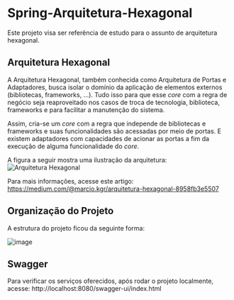 # Spring-Arquitetura-Hexagonal
Este projeto visa ser referência de estudo para o assunto de arquitetura hexagonal.

## Arquitetura Hexagonal
A Arquitetura Hexagonal, também conhecida como Arquitetura de Portas e Adaptadores, busca isolar o domínio da aplicação de elementos externos (bibliotecas, frameworks, ...). Tudo isso para que esse _core_ com a regra de negócio seja reaproveitado nos casos de troca de tecnologia, biblioteca, frameworks e para facilitar a manutenção do sistema.

Assim, cria-se um _core_ com a regra que independe de bibliotecas e frameworks e suas funcionalidades são acessadas por meio de portas. E existem adaptadores com capacidades de acionar as portas a fim da execução de alguma funcionalidade do _core_.

A figura a seguir mostra uma ilustração da arquitetura:
![Arquitetura Hexagonal](https://miro.medium.com/v2/resize:fit:1400/format:webp/0*Ujx7saeqJVjXvybC)

Para mais informações, acesse este artigo: https://medium.com/@marcio.kgr/arquitetura-hexagonal-8958fb3e5507

## Organização do Projeto
A estrutura do projeto ficou da seguinte forma:

![image](https://github.com/farsousa/spring-arquitetura-hexagonal/assets/52000592/051e841c-9657-43c5-8612-542d9112c608)

## Swagger
Para verificar os serviços oferecidos, após rodar o projeto localmente, acesse: http://localhost:8080/swagger-ui/index.html



